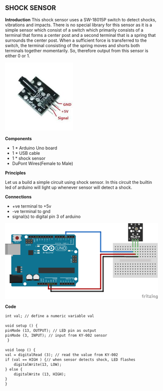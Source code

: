 ## SHOCK SENSOR

**Introduction** This shock sensor uses a SW-18015P switch to detect shocks, vibrations and impacts. There is no special library 
for this sensor as it is a simple sensor which consist of a switch which primarily consists of a terminal that forms a center 
post and a second terminal that is a spring that surrounds the center post. When a sufficient force is transferred to the switch,
the terminal consisting of the spring moves and shorts both terminals together momentarily. So, therefore output from this sensor
is either 0 or 1.

![pin diagram](/images/shocksensor.jpg)

**Components**

* 1 * Arduino Uno board
* 1 * USB cable
* 1 * shock sensor
* DuPont Wires(Female to Male)

**Principles**

Let us a build a simple circuit using shock sensor. In this circuit the builtin led of arduino will light up whenever sensor will
detect a shock.

**Connections**

* +ve terminal to +5v 
* -ve terminal to gnd
* signal(s) to digital pin 3 of arduino

![connection](/images/Arduino_KY-002_Keyes_Vibration_switch_module_connection-diagram.png)

**Code**

    int val; // define a numeric variable val 

    void setup () {
	pinMode (13, OUTPUT); // LED pin as output  
	pinMode (3, INPUT); // input from KY-002 sensor
     } 

    void loop () {
	val = digitalRead (3); // read the value from KY-002
	if (val == HIGH ) {// when sensor detects shock, LED flashes  
		digitalWrite(13, LOW);
	} else {
		digitalWrite (13, HIGH);
	}
    }
    


